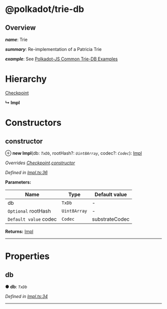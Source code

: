 

@polkadot/trie-db
=================

Overview
--------

*__name__*: Trie

*__summary__*: Re-implementation of a Patricia Trie

*__example__*: See [Polkadot-JS Common Trie-DB Examples](https://polkadot.js.org/api/common/examples/trie-db/)

# Hierarchy

 [Checkpoint](_checkpoint_.checkpoint.md)

**↳ Impl**

# Constructors

<a id="constructor"></a>

##  constructor

⊕ **new Impl**(db: *`TxDb`*, rootHash?: *`Uint8Array`*, codec?: *`Codec`*): [Impl](_impl_.impl.md)

*Overrides [Checkpoint](_checkpoint_.checkpoint.md).[constructor](_checkpoint_.checkpoint.md#constructor)*

*Defined in [Impl.ts:36](https://github.com/polkadot-js/common/blob/3c253ec/packages/trie-db/src/Impl.ts#L36)*

**Parameters:**

| Name | Type | Default value |
| ------ | ------ | ------ |
| db | `TxDb` | - |
| `Optional` rootHash | `Uint8Array` | - |
| `Default value` codec | `Codec` |  substrateCodec |

**Returns:** [Impl](_impl_.impl.md)

___

# Properties

<a id="db"></a>

##  db

**● db**: *`TxDb`*

*Defined in [Impl.ts:34](https://github.com/polkadot-js/common/blob/3c253ec/packages/trie-db/src/Impl.ts#L34)*

___

